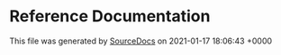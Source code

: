 # Reference Documentation

This file was generated by [SourceDocs](https://github.com/eneko/SourceDocs) on 2021-01-17 18:06:43 +0000